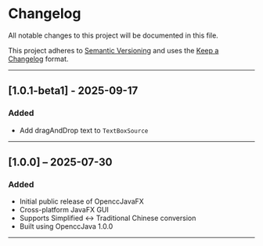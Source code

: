 # Changelog

All notable changes to this project will be documented in this file.

This project adheres to [Semantic Versioning](https://semver.org/spec/v2.0.0.html) and uses
the [Keep a Changelog](https://keepachangelog.com/en/1.0.0/) format.

---

## [1.0.1-beta1] - 2025-09-17

### Added

- Add dragAndDrop text to `TextBoxSource`

---

## [1.0.0] – 2025-07-30

### Added

- Initial public release of OpenccJavaFX
- Cross-platform JavaFX GUI
- Supports Simplified <-> Traditional Chinese conversion
- Built using OpenccJava 1.0.0

---

